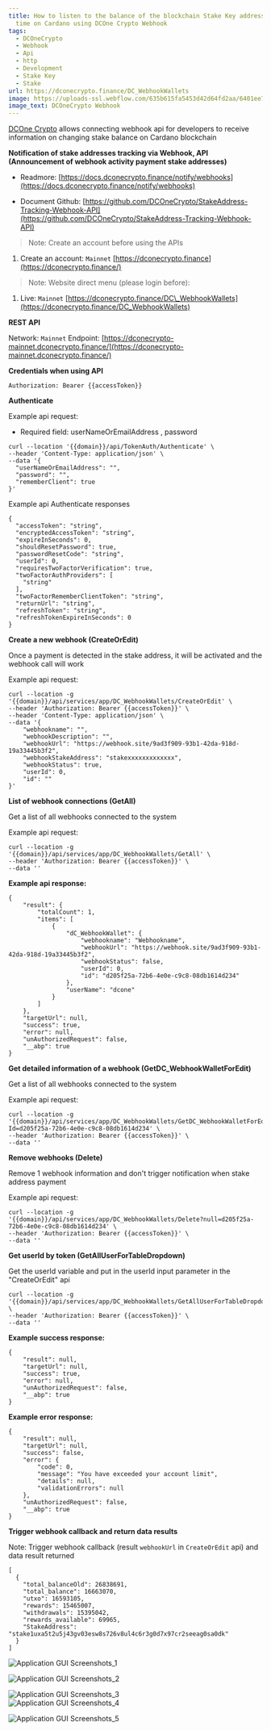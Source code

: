 ```yaml
---
title: How to listen to the balance of the blockchain Stake Key address in real
  time on Cardano using DCOne Crypto Webhook
tags:
  - DCOneCrypto
  - Webhook
  - Api
  - http
  - Development
  - Stake Key
  - Stake
url: https://dconecrypto.finance/DC_WebhookWallets
image: https://uploads-ssl.webflow.com/635b615fa5453d42d64fd2aa/6401ee7294e3874ed956b34c_dconecrypto-webhook.png
image_text: DCOneCrypto Webhook
---
```


[DCOne Crypto](https://dconecrypto.finance/article.html?FilterText=&dC_ArticlesCatalogId=Document) allows connecting webhook api for developers to receive information on changing stake balance on Cardano blockchain

**Notification of stake addresses tracking via Webhook, API (Announcement of webhook activity payment stake addresses)**

*   Readmore: [https://docs.dconecrypto.finance/notify/webhooks](https://docs.dconecrypto.finance/notify/webhooks)
    
*   Document Github: [https://github.com/DCOneCrypto/StakeAddress-Tracking-Webhook-API](https://github.com/DCOneCrypto/StakeAddress-Tracking-Webhook-API)
    

> Note: Create an account before using the APIs

1.  Create an account: `Mainnet` [https://dconecrypto.finance](https://dconecrypto.finance/)
    

> Note: Website direct menu (please login before):

1.  Live: `Mainnet` [https://dconecrypto.finance/DC\_WebhookWallets](https://dconecrypto.finance/DC_WebhookWallets)
    

**REST API**

Network: `Mainnet` Endpoint: [https://dconecrypto-mainnet.dconecrypto.finance/](https://dconecrypto-mainnet.dconecrypto.finance/)

**Credentials when using API**

```markup
Authorization: Bearer {{accessToken}}
```

**Authenticate**

Example api request:

*   Required field: userNameOrEmailAddress , password
    

```markup
curl --location '{{domain}}/api/TokenAuth/Authenticate' \
--header 'Content-Type: application/json' \
--data '{
  "userNameOrEmailAddress": "",
  "password": "",
  "rememberClient": true
}'
```

Example api Authenticate responses

```markup
{
  "accessToken": "string",
  "encryptedAccessToken": "string",
  "expireInSeconds": 0,
  "shouldResetPassword": true,
  "passwordResetCode": "string",
  "userId": 0,
  "requiresTwoFactorVerification": true,
  "twoFactorAuthProviders": [
    "string"
  ],
  "twoFactorRememberClientToken": "string",
  "returnUrl": "string",
  "refreshToken": "string",
  "refreshTokenExpireInSeconds": 0
}
```

**Create a new webhook (CreateOrEdit)**

Once a payment is detected in the stake address, it will be activated and the webhook call will work

Example api request:

```markup
curl --location -g '{{domain}}/api/services/app/DC_WebhookWallets/CreateOrEdit' \
--header 'Authorization: Bearer {{accessToken}}' \
--header 'Content-Type: application/json' \
--data '{
    "webhookname": "",
    "webhookDescription": "",
    "webhookUrl": "https://webhook.site/9ad3f909-93b1-42da-918d-19a33445b3f2",
    "webhookStakeAddress": "stakexxxxxxxxxxxxx",
    "webhookStatus": true,
    "userId": 0,
    "id": ""
}'
```

**List of webhook connections (GetAll)**

Get a list of all webhooks connected to the system

Example api request:

```markup
curl --location -g '{{domain}}/api/services/app/DC_WebhookWallets/GetAll' \
--header 'Authorization: Bearer {{accessToken}}' \
--data ''
```

**Example api response:**

```markup
{
    "result": {
        "totalCount": 1,
        "items": [
            {
                "dC_WebhookWallet": {
                    "webhookname": "Webhookname",
                    "webhookUrl": "https://webhook.site/9ad3f909-93b1-42da-918d-19a33445b3f2",
                    "webhookStatus": false,
                    "userId": 0,
                    "id": "d205f25a-72b6-4e0e-c9c8-08db1614d234"
                },
                "userName": "dcone"
            }
        ]
    },
    "targetUrl": null,
    "success": true,
    "error": null,
    "unAuthorizedRequest": false,
    "__abp": true
}
```

**Get detailed information of a webhook (GetDC\_WebhookWalletForEdit)**

Get a list of all webhooks connected to the system

Example api request:

```markup
curl --location -g '{{domain}}/api/services/app/DC_WebhookWallets/GetDC_WebhookWalletForEdit?Id=d205f25a-72b6-4e0e-c9c8-08db1614d234' \
--header 'Authorization: Bearer {{accessToken}}' \
--data ''
```

**Remove webhooks (Delete)**

Remove 1 webhook information and don't trigger notification when stake address payment

Example api request:

```markup
curl --location -g '{{domain}}/api/services/app/DC_WebhookWallets/Delete?null=d205f25a-72b6-4e0e-c9c8-08db1614d234' \
--header 'Authorization: Bearer {{accessToken}}' \
--data ''
```

**Get userId by token (GetAllUserForTableDropdown)**

Get the userId variable and put in the userId input parameter in the "CreateOrEdit" api

```markup
curl --location -g '{{domain}}/api/services/app/DC_WebhookWallets/GetAllUserForTableDropdown' \
--header 'Authorization: Bearer {{accessToken}}' \
--data ''
```

**Example success response:**

```markup
{
    "result": null,
    "targetUrl": null,
    "success": true,
    "error": null,
    "unAuthorizedRequest": false,
    "__abp": true
}
```

**Example error response:**

```markup
{
    "result": null,
    "targetUrl": null,
    "success": false,
    "error": {
        "code": 0,
        "message": "You have exceeded your account limit",
        "details": null,
        "validationErrors": null
    },
    "unAuthorizedRequest": false,
    "__abp": true
}
```

**Trigger webhook callback and return data results**

Note: Trigger webhook callback (result `webhookUrl` in `CreateOrEdit` api) and data result returned

```markup
[
  {
    "total_balanceOld": 26838691,
    "total_balance": 16663070,
    "utxo": 16593105,
    "rewards": 15465007,
    "withdrawals": 15395042,
    "rewards_available": 69965,
    "StakeAddress": "stake1uxa5t2u5j43gv03esw8s726v8ul4c6r3g0d7x97cr2seeag0sa0dk"
  }
]
```

  
![Application GUI Screenshots_1](https://user-images.githubusercontent.com/106427209/222141713-45eb4015-6107-4581-bd9a-863b0313c035.PNG)

  
![Application GUI Screenshots_2](https://user-images.githubusercontent.com/106427209/222141715-ac1d8cb1-12ac-460e-a35d-48eef0f14622.PNG)

  
![Application GUI Screenshots_3](https://user-images.githubusercontent.com/106427209/222141715-ac1d8cb1-12ac-460e-a35d-48eef0f14622.PNG)  
![Application GUI Screenshots_4](https://user-images.githubusercontent.com/106427209/222142086-bc5c6a7f-e8ac-4035-b018-2adc9bd8cc1e.PNG)

  
![Application GUI Screenshots_5](https://user-images.githubusercontent.com/106427209/222144942-450a4973-8346-4fdd-884a-09c143cb5fc9.PNG)
